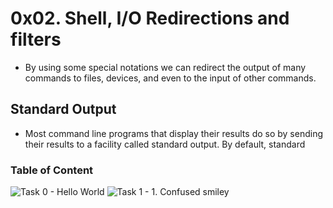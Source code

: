 # 0x02. Shell, I/O Redirections and filters
  * By using some special notations we can redirect the output of many commands to files, devices, and even to the input of other commands.

## Standard Output

  * Most command line programs that display their results do so by sending their results to a facility called standard output. By default, standard

### Table of Content

![**Task 0 - Hello World**](0-hello_world)
![**Task 1 - 1. Confused smiley**](1-confused_smiley)
![]()
